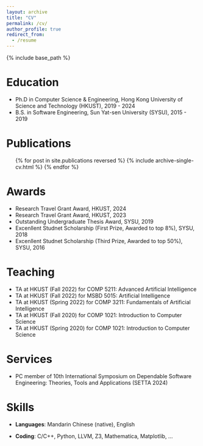 ```yaml
---
layout: archive
title: "CV"
permalink: /cv/
author_profile: true
redirect_from:
  - /resume
---
```


{% include base_path %}

Education
======
* Ph.D in Computer Science & Engineering, Hong Kong University of Science and Technology (HKUST), 2019 - 2024
* B.S. in Software Engineering, Sun Yat-sen University (SYSU), 2015 - 2019

Publications
======
  <ul>{% for post in site.publications reversed %}
    {% include archive-single-cv.html %}
  {% endfor %}</ul>

Awards
======
* Research Travel Grant Award, HKUST, 2024
* Research Travel Grant Award, HKUST, 2023
* Outstanding Undergraduate Thesis Award, SYSU, 2019
* Excenllent Studnet Scholarship (First Prize, Awarded to top 8%), SYSU, 2018
* Excenllent Studnet Scholarship (Third Prize, Awarded to top 50%), SYSU, 2016
  
Teaching
======
* TA at HKUST (Fall 2022) for COMP 5211: Advanced Artificial Intelligence
* TA at HKUST (Fall 2022) for MSBD 5015: Artificial Intelligence
* TA at HKUST (Spring 2022) for COMP 3211: Fundamentals of Artificial Intelligence
* TA at HKUST (Fall 2020) for COMP 1021: Introduction to Computer Science
* TA at HKUST (Spring 2020) for COMP 1021: Introduction to Computer Science
  
Services
======
* PC member of 10th International Symposium on Dependable Software Engineering: Theories, Tools and Applications (SETTA 2024)

Skills
======
* **Languages**: Mandarin Chinese (native), English

* **Coding**: C/C++, Python, LLVM, Z3, Mathematica, Matplotlib, ...

